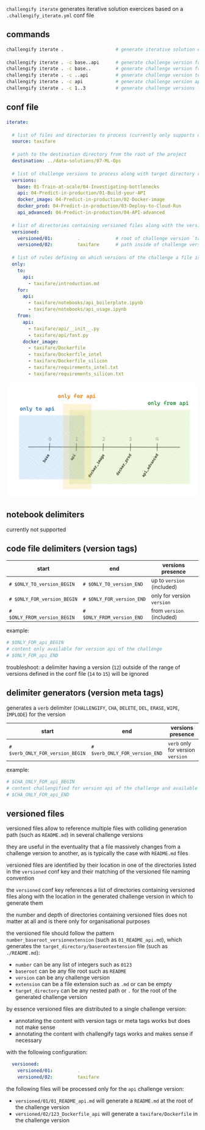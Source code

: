 
`challengify iterate` generates iterative solution exercices based on a `.challengify_iterate.yml` conf file

## commands

``` bash
challengify iterate .                   # generate iterative solution exercices

challengify iterate . -c base..api      # generate challenge version from base to api
challengify iterate . -c base..         # generate challenge version from base
challengify iterate . -c ..api          # generate challenge version to api
challengify iterate . -c api            # generate challenge version api
challengify iterate . -c 1..3           # generate challenge versions from 1 to 3 included
```

## conf file

``` yaml
iterate:

  # list of files and directories to process (currently only supports one)
  source: taxifare

  # path to the destination directory from the root of the project
  destination: ../data-solutions/07-ML-Ops

  # list of challenge versions to process along with target directory relative to the `destination`
  versions:
    base: 01-Train-at-scale/04-Investigating-bottlenecks
    api: 04-Predict-in-production/01-Build-your-API
    docker_image: 04-Predict-in-production/02-Docker-image
    docker_prod: 04-Predict-in-production/03-Deploy-to-Cloud-Run
    api_advanced: 04-Predict-in-production/04-API-advanced

  # list of directories containing versioned files along with the versioned files target directory relative to the challenge version `target directory`
  versioned:
    versioned/01:         .             # root of challenge version `target directory`
    versioned/02:         taxifare      # path inside of challenge version `target directory`

  # list of rules defining on which versions of the challenge a file is present
  only:
    to:
      api:
        - taxifare/introduction.md
    for:
      api:
        - taxifare/notebooks/api_boilerplate.ipynb
        - taxifare/notebooks/api_usage.ipynb
    from:
      api:
        - taxifare/api/__init__.py
        - taxifare/api/fast.py
      docker_image:
        - taxifare/Dockerfile
        - taxifare/Dockerfile_intel
        - taxifare/Dockerfile_silicon
        - taxifare/requirements_intel.txt
        - taxifare/requirements_silicon.txt
```

![version rules](challengify-iterate.png)

## notebook delimiters

currently not supported

## code file delimiters (version tags)

| start | end | versions presence |
| --- | --- | --- |
| `# $ONLY_TO_version_BEGIN` | `# $ONLY_TO_version_END` | up to `version` (included) |
| `# $ONLY_FOR_version_BEGIN` | `# $ONLY_FOR_version_END` | only for version `version` |
| `# $ONLY_FROM_version_BEGIN` | `# $ONLY_FROM_version_END` | from `version` (included) |

example:
``` python
# $ONLY_FOR_api_BEGIN
# content only available for version api of the challenge
# $ONLY_FOR_api_END
```

troubleshoot: a delimiter having a version (`12`) outside of the range of versions defined in the conf file (`14` to `15`) will be ignored

## delimiter generators (version meta tags)

generates a `verb` delimiter (`CHALLENGIFY`, `CHA`, `DELETE`, `DEL`, `ERASE`, `WIPE`, `IMPLODE`) for the version

| start | end | versions presence |
| --- | --- | --- |
| `# $verb_ONLY_FOR_version_BEGIN` | `# $verb_ONLY_FOR_version_END` | `verb` only for version `version` |

example:
``` python
# $CHA_ONLY_FOR_api_BEGIN
# content challengified for version api of the challenge and available as is for other versions
# $CHA_ONLY_FOR_api_END
```

## versioned files

versioned files allow to reference multiple files with colliding generation path (such as `README.md`) in several challenge versions

they are useful in the eventuality that a file massively changes from a challenge version to another, as is typically the case with `README.md` files

versioned files are identified by their location in one of the directories listed in the `versioned` conf key and their matching of the versioned file naming convention

the `versioned` conf key references a list of directories containing versioned files along with the location in the generated challenge version in which to generate them

the number and depth of directories containing versioned files does not matter at all and is there only for organisational purposes

the versioned file should follow the pattern `number_baseroot_versionextension` (such as `01_README_api.md`), which generates the `target_directory/baserootextension` file (such as `./README.md`):
- `number` can  be any list of integers such as `0123`
- `baseroot` can  be any file root such as `README`
- `version` can  be any challenge version
- `extension` can be a file extension such as `.md` or can be empty
- `target_directory` can be any nested path or `.` for the root of the generated challenge version

by essence versioned files are distributed to a single challenge version:
- annotating the content with version tags or meta tags works but does not make sense
- annotating the content with challengify tags works and makes sense if necessary

with the following configuration:

``` yaml
  versioned:
    versioned/01:         .
    versioned/02:         taxifare
```

the following files will be processed only for the `api` challenge version:
- `versioned/01/01_README_api.md` will generate a `README.md` at the root of the challenge version
- `versioned/02/123_Dockerfile_api` will generate a `taxifare/Dockerfile` in the challenge version
